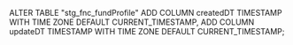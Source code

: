 ALTER TABLE "stg_fnc_fundProfile"
ADD COLUMN createdDT TIMESTAMP WITH TIME ZONE DEFAULT CURRENT_TIMESTAMP,
ADD COLUMN updateDT TIMESTAMP WITH TIME ZONE DEFAULT CURRENT_TIMESTAMP;


